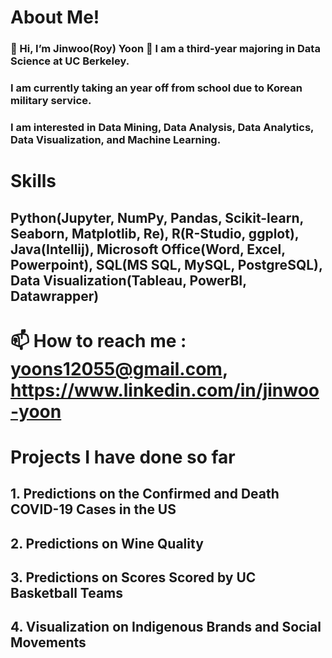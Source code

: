 # About Me!
### 👋 Hi, I’m Jinwoo(Roy) Yoon 👀 I am a third-year majoring in Data Science at UC Berkeley. 
### I am currently taking an year off from school due to Korean military service. 
### I am interested in Data Mining, Data Analysis, Data Analytics, Data Visualization, and Machine Learning.

# Skills
## Python(Jupyter, NumPy, Pandas, Scikit-learn, Seaborn, Matplotlib, Re), R(R-Studio, ggplot), Java(Intellij), Microsoft Office(Word, Excel, Powerpoint), SQL(MS SQL, MySQL, PostgreSQL), Data Visualization(Tableau, PowerBI, Datawrapper)

# 📫 How to reach me : yoons12055@gmail.com, https://www.linkedin.com/in/jinwoo-yoon

# Projects I have done so far
## 1. Predictions on the Confirmed and Death COVID-19 Cases in the US
## 2. Predictions on Wine Quality
## 3. Predictions on Scores Scored by UC Basketball Teams
## 4. Visualization on Indigenous Brands and Social Movements
